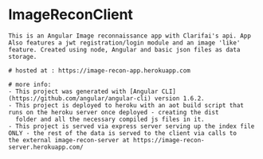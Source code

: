 # ImageReconClient
    This is an Angular Image reconnaissance app with Clarifai's api. App Also features a jwt registration/login module and an image 'like' feature. Created using node, Angular and basic json files as data storage.

    # hosted at : https://image-recon-app.herokuapp.com

    # more info:
    - This project was generated with [Angular CLI](https://github.com/angular/angular-cli) version 1.6.2.
    - This project is deployed to heroku with an aot build script that runs on the heroku server once deployed - creating the dist
      folder and all the necessary compiled js files in it.
    - This project is served via express server serving up the index file ONLY - the rest of the data is served to the client via calls to    the external image-recon-server at https://image-recon-server.herokuapp.com/    